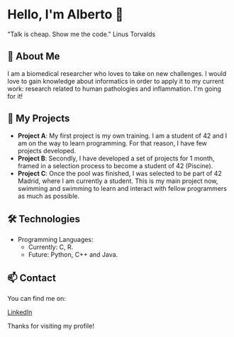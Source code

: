 # Hello, I'm Alberto 👋

"Talk is cheap. Show me the code."
Linus Torvalds

## 🌱 About Me

I am a biomedical researcher who loves to take on new challenges. I would love to gain knowledge about informatics in order to apply it to my current work: research related to human pathologies and inflammation. I'm going for it!

## 🚀 My Projects

- **Project A**: My first project is my own training. I am a student of 42 and I am on the way to learn programming. For that reason, I have few projects developed.
- **Project B**: Secondly, I have developed a set of projects for 1 month, framed in a selection process to become a student of 42 (Piscine).
- **Project C**: Once the pool was finished, I was selected to be part of 42 Madrid, where I am currently a student. This is my main project now, swimming and swimming to learn and interact with fellow programmers as much as possible.

## 🛠 Technologies

- Programming Languages:
     * Currently: C, R.
     * Future: Python, C++ and Java.

## 📫 Contact

You can find me on:

[LinkedIn](https://es.linkedin.com/in/bioalberto)

Thanks for visiting my profile!

